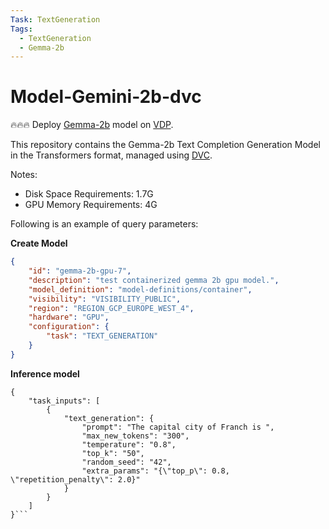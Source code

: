 ```yaml
---
Task: TextGeneration
Tags:
  - TextGeneration
  - Gemma-2b
---
```


# Model-Gemini-2b-dvc

🔥🔥🔥 Deploy [Gemma-2b](https://huggingface.co/google/gemma-2b) model on [VDP](https://github.com/instill-ai/vdp).

This repository contains the Gemma-2b Text Completion Generation Model in the Transformers format, managed using [DVC](https://dvc.org/).

Notes:

- Disk Space Requirements: 1.7G
- GPU Memory Requirements: 4G

Following is an example of query parameters:

**Create Model**

```json
{
    "id": "gemma-2b-gpu-7",
    "description": "test containerized gemma 2b gpu model.",
    "model_definition": "model-definitions/container",
    "visibility": "VISIBILITY_PUBLIC",
    "region": "REGION_GCP_EUROPE_WEST_4",
    "hardware": "GPU",
    "configuration": {
        "task": "TEXT_GENERATION"
    }
}
```

**Inference model**

```
{
    "task_inputs": [
        {
            "text_generation": {
                "prompt": "The capital city of Franch is ",
                "max_new_tokens": "300",
                "temperature": "0.8",
                "top_k": "50",
                "random_seed": "42",
                "extra_params": "{\"top_p\": 0.8, \"repetition_penalty\": 2.0}"
            }
        }
    ]
}```
